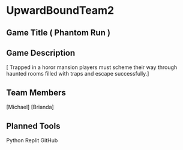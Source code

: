 # UpwardBoundTeam2
## Game Title ( Phantom Run )
## Game Description
[ Trapped in a horor mansion players must scheme their way through haunted rooms filled with traps and escape successfully.]

## Team Members
[Michael] [Brianda]
## Planned Tools
Python Replit GitHub
